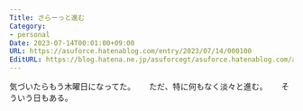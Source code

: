 ```yaml
---
Title: さらーっと進む
Category:
- personal
Date: 2023-07-14T00:01:00+09:00
URL: https://asuforce.hatenablog.com/entry/2023/07/14/000100
EditURL: https://blog.hatena.ne.jp/asuforcegt/asuforce.hatenablog.com/atom/entry/820878482949743525
---
```


気づいたらもう木曜日になってた。　　
ただ、特に何もなく淡々と進む。　　
そういう日もある。
